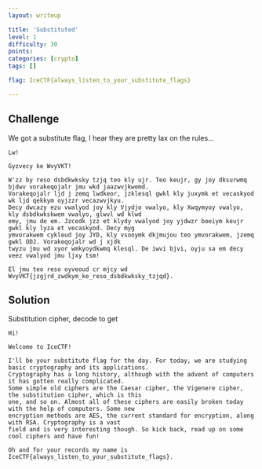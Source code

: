```yaml
---
layout: writeup

title: 'Substituted'
level: 1
difficulty: 30
points:
categories: [crypto]
tags: []

flag: IceCTF{always_listen_to_your_substitute_flags}

---
```


## Challenge

We got a substitute flag, I hear they are pretty lax on the rules...

    Lw!

    Gyzvecy ke WvyVKT!

    W'zz by reso dsbdkwksky tzjq teo kly ujr. Teo keujr, gy joy dksurwmq bjdwv vorakeqojalr jmu wkd jaazwvjkwemd.
    Vorakeqojalr ljd j zemq lwdkeor, jzklesql gwkl kly juxymk et vecaskyod wk ljd qekkym oyjzzr vecazwvjkyu.
    Decy dwcazy ezu vwalyod joy kly Vjydjo vwalyo, kly Xwqymyoy vwalyo, kly dsbdkwkskwem vwalyo, glwvl wd klwd
    emy, jmu de em. Jzcedk jzz et klydy vwalyod joy yjdwzr boeiym keujr gwkl kly lyza et vecaskyod. Decy myg
    ymvorakwem cykleud joy JYD, kly vsooymk dkjmujou teo ymvorakwem, jzemq gwkl ODJ. Vorakeqojalr wd j xjdk
    twyzu jmu wd xyor wmkyoydkwmq klesql. De iwvi bjvi, oyju sa em decy veez vwalyod jmu ljxy tsm!

    El jmu teo reso oyveoud cr mjcy wd WvyVKT{jzgjrd_zwdkym_ke_reso_dsbdkwksky_tzjqd}.

## Solution

Substitution cipher, decode to get

    Hi!

    Welcome to IceCTF!

    I'll be your substitute flag for the day. For today, we are studying basic cryptography and its applications.
    Cryptography has a long history, although with the advent of computers it has gotten really complicated.
    Some simple old ciphers are the Caesar cipher, the Vigenere cipher, the substitution cipher, which is this
    one, and so on. Almost all of these ciphers are easily broken today with the help of computers. Some new
    encryption methods are AES, the current standard for encryption, along with RSA. Cryptography is a vast
    field and is very interesting though. So kick back, read up on some cool ciphers and have fun!

    Oh and for your records my name is IceCTF{always_listen_to_your_substitute_flags}.
